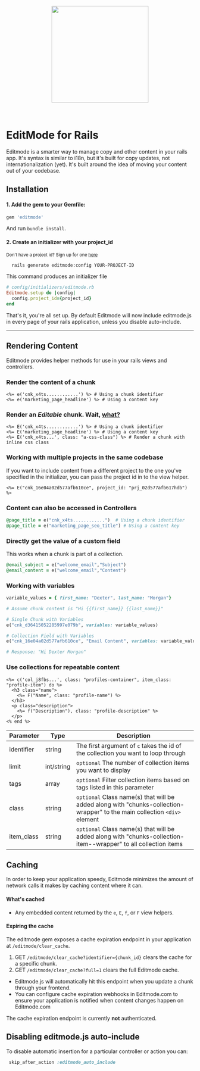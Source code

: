 <p align="center">
  <img src="https://editmode.s3-eu-west-1.amazonaws.com/static/editmode-full-navy-bg-transparent.png" width="260" />
</p>
<br />

# EditMode for Rails

Editmode is a smarter way to manage copy and other content in your rails app. It's syntax is similar to i18n, but it's built for copy updates, not internationalization (yet). It's built around the idea of moving your content out of your codebase.

## Installation

#### 1. Add the gem to your Gemfile:
```ruby
gem 'editmode'
```
And run `bundle install`.

#### 2. Create an initializer with your project_id

<small>Don't have a project id? Sign up for one [here](https://editmode.com/rails?s=ghreadme)</small>

```sh
  rails generate editmode:config YOUR-PROJECT-ID
```
This command produces an initializer file 
```ruby
# config/initializers/editmode.rb
Editmode.setup do |config|
  config.project_id={project_id}
end
```

That's it, you're all set up. By default Editmode will now include editmode.js in every page of your rails application, unless you disable auto-include.
<hr/>

## Rendering Content

Editmode provides helper methods for use in your rails views and controllers.

### Render the content of a chunk
```erb
<%= e('cnk_x4ts............') %> # Using a chunk identifier
<%= e('marketing_page_headline') %> # Using a content key 
```

### Render an *Editable* chunk. Wait, [what?](https://editmode.com/rails) 
```erb
<%= E('cnk_x4ts............') %> # Using a chunk identifier
<%= E('marketing_page_headline') %> # Using a content key
<%= E('cnk_x4ts...', class: "a-css-class") %> # Render a chunk with inline css class 
```

### Working with multiple projects in the same codebase
If you want to include content from a different project to the one you've specified in the initializer, you can pass the project id in to the view helper.
```erb
<%= E("cnk_16e04a02d577afb610ce", project_id: "prj_02d577afb617hdb") %>
```

### Content can also be accessed in Controllers
```ruby
@page_title = e("cnk_x4ts............")  # Using a chunk identifier
@page_title = e("marketing_page_seo_title") # Using a content key
```

### Directly get the value of a custom field
This works when a chunk is part of a collection.
```ruby
@email_subject = e("welcome_email","Subject")
@email_content = e("welcome_email","Content")
```

### Working with variables
```ruby
variable_values = { first_name: "Dexter", last_name: "Morgan"}

# Assume chunk content is "Hi {{first_name}} {{last_name}}"

# Single Chunk with Variables
e("cnk_d36415052285997e079b", variables: variable_values)

# Collection Field with Variables
e("cnk_16e04a02d577afb610ce", "Email Content", variables: variable_values)

# Response: "Hi Dexter Morgan"
```



### Use collections for repeatable content
```erb
<%= c('col_j8fbs...', class: "profiles-container", item_class: "profile-item") do %>
  <h3 class="name">
    <%= F("Name", class: "profile-name") %>
  </h3>
  <p class="description">
    <%= f("Description"), class: "profile-description" %>
  </p>
<% end %>
```

|Parameter|Type|Description|
|---|---|---|
| identifier | string | The first argument of `c` takes the id of the collection you want to loop through |
| limit | int/string |`optional` The number of collection items you want to display  |
| tags | array |`optional` Filter collection items based on tags listed in this parameter  |
| class | string | `optional` Class name(s) that will be added along with "chunks-collection-wrapper" to the main collection `<div>` element |
| item_class | string | `optional` Class name(s) that will be added along with "chunks-collection-item--wrapper" to all collection items |


## Caching
In order to keep your application speedy, Editmode minimizes the amount of network calls it makes by caching content where it can. 

#### What's cached
- Any embedded content returned by the `e`, `E`, `f`, or `F` view helpers.

#### Expiring the cache

The editmode gem exposes a cache expiration endpoint in your application at `/editmode/clear_cache`.

1. GET `/editmode/clear_cache?identifier={chunk_id}` clears the cache for a specific chunk.
2. GET `/editmode/clear_cache?full=1` clears the full Editmode cache.

- Editmode.js will automatically hit this endpoint when you update a chunk through your frontend.
- You can configure cache expiration webhooks in Editmode.com to ensure your application is notified when content changes happen on Editmode.com

The cache expiration endpoint is currently **not** authenticated.

## Disabling editmode.js auto-include

To disable automatic insertion for a particular controller or action you can:
```ruby
 skip_after_action :editmode_auto_include
```

